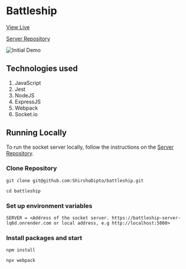 # Battleship

[View Live](https://shirshodipto.github.io/battleship)

[Server Repository](https://github.com/ShirshoDipto/battleship-server)

![Initial Demo](./dist/assets/battleship2.gif)

## Technologies used

1. JavaScript
2. Jest
3. NodeJS
4. ExpressJS
5. Webpack
6. Socket.io

## Running Locally

To run the socket server locally, follow the instructions on the [Server Repository](https://github.com/ShirshoDipto/battleship-server).

### Clone Repository

```
git clone git@github.com:ShirshoDipto/battleship.git
```

```
cd battleship
```

### Set up environment variables

```
SERVER = <Address of the socket server. https://battleship-server-lq6d.onrender.com or local address, e.g http://localhost:5000>
```

### Install packages and start

```
npm install
```

```
npx webpack
```
